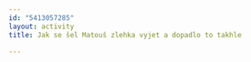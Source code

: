 ```yaml
---
id: "5413057285"
layout: activity
title: Jak se šel Matouš zlehka vyjet a dopadlo to takhle

---
```

